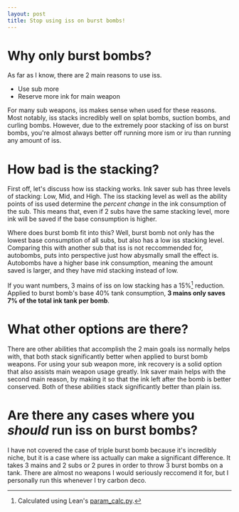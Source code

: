 ```yaml
---
layout: post
title: Stop using iss on burst bombs!
---
```


# Why only burst bombs?
As far as I know, there are 2 main reasons to use iss.
* Use sub more
* Reserve more ink for main weapon

For many sub weapons, iss makes sense when used for these reasons. Most notably, iss stacks incredibly well on splat bombs, suction bombs, and curling bombs. However, due to the extremely poor stacking of iss on burst bombs, you're almost always better off running more ism or iru than running any amount of iss.

# How bad is the stacking?
First off, let's discuss how iss stacking works. Ink saver sub has three levels of stacking: Low, Mid, and High. The iss stacking level as well as the ability points of iss used determine the *percent change* in the ink consumption of the sub. This means that, even if 2 subs have the same stacking level, more ink will be saved if the base consumption is higher.

Where does burst bomb fit into this? Well, burst bomb not only has the lowest base consumption of all subs, but also has a low iss stacking level. Comparing this with another sub that iss is not reccommended for, autobombs, puts into perspective just how abysmally small the effect is. Autobombs have a higher base ink consumption, meaning the amount saved is larger, and they have mid stacking instead of low.

If you want numbers, 3 mains of iss on low stacking has a 15%[^1] reduction. Applied to burst bomb's base 40% tank consumption, **3 mains only saves 7% of the total ink tank per bomb**.

# What other options are there?
There are other abilities that accomplish the 2 main goals iss normally helps with, that both stack significantly better when applied to burst bomb weapons. For using your sub weapon more, ink recovery is a solid option that also assists main weapon usage greatly. Ink saver main helps with the second main reason, by making it so that the ink left after the bomb is better conserved. Both of these abilities stack significantly better than plain iss.

# Are there any cases where you *should* run iss on burst bombs?
I have not covered the case of triple burst bomb because it's incredibly niche, but it is a case where iss actually can make a significant difference. It takes 3 mains and 2 subs or 2 pures in order to throw 3 burst bombs on a tank. There are almost no weapons I would seriously reccomend it for, but I personally run this whenever I try carbon deco.

[^1]: Calculated using Lean's [param_calc.py](https://github.com/Leanny/Splatoon2Parameter).

